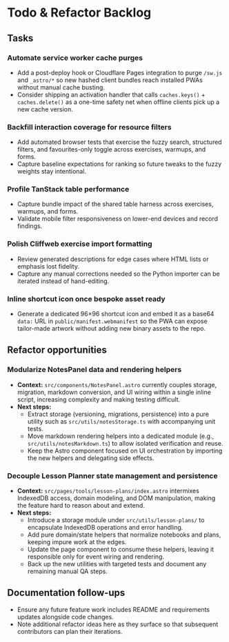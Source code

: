 # Todo & Refactor Backlog

## Tasks

### Automate service worker cache purges

- Add a post-deploy hook or Cloudflare Pages integration to purge `/sw.js` and `_astro/*` so new hashed client bundles reach installed PWAs without manual cache busting.
- Consider shipping an activation handler that calls `caches.keys()` + `caches.delete()` as a one-time safety net when offline clients pick up a new cache version.

### Backfill interaction coverage for resource filters

- Add automated browser tests that exercise the fuzzy search, structured filters, and favourites-only toggle across exercises, warmups, and forms.
- Capture baseline expectations for ranking so future tweaks to the fuzzy weights stay intentional.

### Profile TanStack table performance

- Capture bundle impact of the shared table harness across exercises, warmups, and forms.
- Validate mobile filter responsiveness on lower-end devices and record findings.

### Polish Cliffweb exercise import formatting

- Review generated descriptions for edge cases where HTML lists or emphasis lost fidelity.
- Capture any manual corrections needed so the Python importer can be iterated instead of hand-editing.

### Inline shortcut icon once bespoke asset ready

- Generate a dedicated 96×96 shortcut icon and embed it as a base64 `data:` URL in `public/manifest.webmanifest` so the PWA can expose tailor-made artwork without adding new binary assets to the repo.

## Refactor opportunities

### Modularize NotesPanel data and rendering helpers

- **Context:** `src/components/NotesPanel.astro` currently couples storage, migration, markdown conversion, and UI wiring within a single inline script, increasing complexity and making testing difficult.
- **Next steps:**
  - Extract storage (versioning, migrations, persistence) into a pure utility such as `src/utils/notesStorage.ts` with accompanying unit tests.
  - Move markdown rendering helpers into a dedicated module (e.g., `src/utils/notesMarkdown.ts`) to allow isolated verification and reuse.
  - Keep the Astro component focused on UI orchestration by importing the new helpers and delegating side effects.

### Decouple Lesson Planner state management and persistence

- **Context:** `src/pages/tools/lesson-plans/index.astro` intermixes IndexedDB access, domain modeling, and DOM manipulation, making the feature hard to reason about and extend.
- **Next steps:**
  - Introduce a storage module under `src/utils/lesson-plans/` to encapsulate IndexedDB operations and error handling.
  - Add pure domain/state helpers that normalize notebooks and plans, keeping impure work at the edges.
  - Update the page component to consume these helpers, leaving it responsible only for event wiring and rendering.
  - Back up the new utilities with targeted tests and document any remaining manual QA steps.

## Documentation follow-ups

- Ensure any future feature work includes README and requirements updates alongside code changes.
- Note additional refactor ideas here as they surface so that subsequent contributors can plan their iterations.
